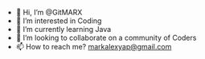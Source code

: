 - 👋 Hi, I’m @GitMARX
- 👀 I’m interested in Coding
- 🌱 I’m currently learning Java
- 💞️ I’m looking to collaborate on a community of Coders
- 📫 How to reach me? markalexyap@gmail.com

<!---
GitMafy/GitMafy is a ✨ special ✨ repository because its `README.md` (this file) appears on your GitHub profile.
You can click the Preview link to take a look at your changes.
--->
